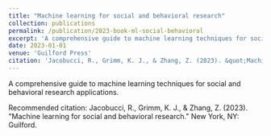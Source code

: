 ```yaml
---
title: "Machine learning for social and behavioral research"
collection: publications
permalink: /publication/2023-book-ml-social-behavioral
excerpt: 'A comprehensive guide to machine learning techniques for social and behavioral research applications.'
date: 2023-01-01
venue: 'Guilford Press'
citation: 'Jacobucci, R., Grimm, K. J., & Zhang, Z. (2023). &quot;Machine learning for social and behavioral research.&quot; New York, NY: Guilford.'
---
```


A comprehensive guide to machine learning techniques for social and behavioral research applications.

Recommended citation: Jacobucci, R., Grimm, K. J., & Zhang, Z. (2023). "Machine learning for social and behavioral research." New York, NY: Guilford.